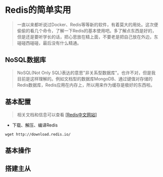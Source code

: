 # Redis的简单实用



> 一直以来都听说过Docker、Redis等等新的软件，有着莫大的用处。这次便偷偷的看几个命令，了解一下Redis的基本使用吧。多了解点东西是好的，但是还是要听学长的话，把心思放在精上面，不要老是把自己放在外边，东碰碰西碰碰，最后没有什么精通。



## NoSQL数据库

> NoSQL\(Not Only SQL\)表达的意思"非关系型数据库"。也许不对，但是我目前是这样理解的。例如文档型的数据库MongoDB、通过键值对存储的Redis数据库，Redis应用在内存上，所以用来作为缓存是极好的东西啦。

## 基本配置

> 相关文档和信息可以查看 [\[Redis中文网站\]](http://www.redis.cn/download.html)

* 下载、解压、编译Redis

```
wget http://download.redis.io/
```



## 基本操作

## 搭建主从





